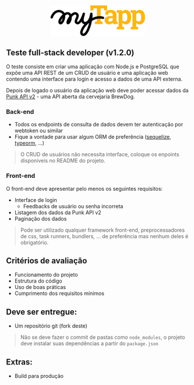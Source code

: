 <p align="center">
  <img width="260" src="https://raw.githubusercontent.com/myTapp/temos-vagas/master/logo_mytapp_primario.png?raw=true">
</p>

## Teste full-stack developer (v1.2.0)
O teste consiste em criar uma aplicação com Node.js e PostgreSQL que expõe uma API REST de um CRUD de usuário e uma aplicação web contendo uma interface para login e acesso a dados de uma API externa.

Depois de logado o usuário da aplicação web deve poder acessar dados da [Punk API v2](https://punkapi.com/) - uma API aberta da cervejaria BrewDog.

### Back-end
- Todos os endpoints de consulta de dados devem ter autenticação por webtoken ou similar
- Fique a vontade para usar algum ORM de preferência ([sequelize](https://github.com/sequelize/sequelize), [typeorm](https://github.com/typeorm/typeorm), ...)

> O CRUD de usuários não necessita interface, coloque os enpoints disponíveis no README do projeto.

### Front-end
O front-end deve apresentar pelo menos os seguintes requisitos:
  - Interface de login
    - Feedbacks de usuário ou senha incorreta
  - Listagem dos dados da Punk API v2
  - Paginação dos dados
  
> Pode ser utilizado qualquer framework front-end, preprocessadores de css, task runners, bundlers, ... de preferência mas nenhum deles é obrigatório.

## Critérios de avaliação
- Funcionamento do projeto
- Estrutura do código
- Uso de boas práticas
- Cumprimento dos requisitos mínimos

## Deve ser entregue:
- Um repositório git (fork deste)
> Não se deve fazer o commit de pastas como `node_modules`, o projeto deve instalar suas dependências a partir do `package.json`

## Extras:
- Build para produção
